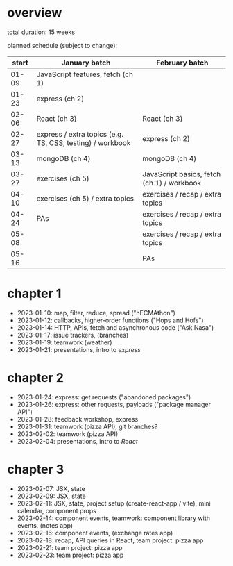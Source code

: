 # overview

total duration: 15 weeks

planned schedule (subject to change):

| start | January batch                                             | February batch                             |
| ----- | --------------------------------------------------------- | ------------------------------------------ |
| 01-09 | JavaScript features, fetch (ch 1)                         |                                            |
| 01-23 | express (ch 2)                                            |                                            |
| 02-06 | React (ch 3)                                              | React (ch 3)                               |
| 02-27 | express / extra topics (e.g. TS, CSS, testing) / workbook | express (ch 2)                             |
| 03-13 | mongoDB (ch 4)                                            | mongoDB (ch 4)                             |
| 03-27 | exercises (ch 5)                                          | JavaScript basics, fetch (ch 1) / workbook |
| 04-10 | exercises (ch 5) / extra topics                           | exercises / recap / extra topics           |
| 04-24 | PAs                                                       | exercises / recap / extra topics           |
| 05-08 |                                                           | exercises / recap / extra topics           |
| 05-16 |                                                           | PAs                                        |

# chapter 1

- 2023-01-10: map, filter, reduce, spread ("hECMAthon")
- 2023-01-12: callbacks, higher-order functions ("Hops and Hofs")
- 2023-01-14: HTTP, APIs, fetch and asynchronous code ("Ask Nasa")
- 2023-01-17: issue trackers, (branches)
- 2023-01-19: teamwork (weather)
- 2023-01-21: presentations, intro to _express_

# chapter 2

- 2023-01-24: express: get requests ("abandoned packages")
- 2023-01-26: express: other requests, payloads ("package manager API")
- 2023-01-28: feedback workshop, express
- 2023-01-31: teamwork (pizza API), git branches?
- 2023-02-02: teamwork (pizza API)
- 2023-02-04: presentations, intro to _React_

# chapter 3

- 2023-02-07: JSX, state
- 2023-02-09: JSX, state
- 2023-02-11: JSX, state, project setup (create-react-app / vite), mini calendar, component props
- 2023-02-14: component events, teamwork: component library with events, (notes app)
- 2023-02-16: component events, (exchange rates app)
- 2023-02-18: recap, API queries in React, team project: pizza app
- 2023-02-21: team project: pizza app
- 2023-02-23: team project: pizza app
